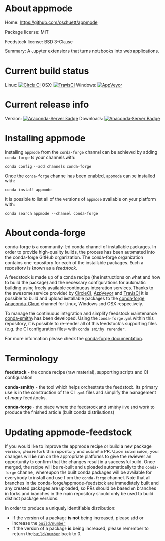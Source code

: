 About appmode
=============

Home: https://github.com/oschuett/appmode

Package license: MIT

Feedstock license: BSD 3-Clause

Summary: A Jupyter extensions that turns notebooks into web applications.



Current build status
====================

Linux: [![Circle CI](https://circleci.com/gh/conda-forge/appmode-feedstock.svg?style=shield)](https://circleci.com/gh/conda-forge/appmode-feedstock)
OSX: [![TravisCI](https://travis-ci.org/conda-forge/appmode-feedstock.svg?branch=master)](https://travis-ci.org/conda-forge/appmode-feedstock)
Windows: [![AppVeyor](https://ci.appveyor.com/api/projects/status/github/conda-forge/appmode-feedstock?svg=True)](https://ci.appveyor.com/project/conda-forge/appmode-feedstock/branch/master)

Current release info
====================
Version: [![Anaconda-Server Badge](https://anaconda.org/conda-forge/appmode/badges/version.svg)](https://anaconda.org/conda-forge/appmode)
Downloads: [![Anaconda-Server Badge](https://anaconda.org/conda-forge/appmode/badges/downloads.svg)](https://anaconda.org/conda-forge/appmode)

Installing appmode
==================

Installing `appmode` from the `conda-forge` channel can be achieved by adding `conda-forge` to your channels with:

```
conda config --add channels conda-forge
```

Once the `conda-forge` channel has been enabled, `appmode` can be installed with:

```
conda install appmode
```

It is possible to list all of the versions of `appmode` available on your platform with:

```
conda search appmode --channel conda-forge
```


About conda-forge
=================

conda-forge is a community-led conda channel of installable packages.
In order to provide high-quality builds, the process has been automated into the
conda-forge GitHub organization. The conda-forge organization contains one repository
for each of the installable packages. Such a repository is known as a *feedstock*.

A feedstock is made up of a conda recipe (the instructions on what and how to build
the package) and the necessary configurations for automatic building using freely
available continuous integration services. Thanks to the awesome service provided by
[CircleCI](https://circleci.com/), [AppVeyor](http://www.appveyor.com/)
and [TravisCI](https://travis-ci.org/) it is possible to build and upload installable
packages to the [conda-forge](https://anaconda.org/conda-forge)
[Anaconda-Cloud](http://docs.anaconda.org/) channel for Linux, Windows and OSX respectively.

To manage the continuous integration and simplify feedstock maintenance
[conda-smithy](http://github.com/conda-forge/conda-smithy) has been developed.
Using the ``conda-forge.yml`` within this repository, it is possible to re-render all of
this feedstock's supporting files (e.g. the CI configuration files) with ``conda smithy rerender``.

For more information please check the [conda-forge documentation](https://conda-forge.org/docs/).

Terminology
===========

**feedstock** - the conda recipe (raw material), supporting scripts and CI configuration.

**conda-smithy** - the tool which helps orchestrate the feedstock.
                   Its primary use is in the construction of the CI ``.yml`` files
                   and simplify the management of *many* feedstocks.

**conda-forge** - the place where the feedstock and smithy live and work to
                  produce the finished article (built conda distributions)


Updating appmode-feedstock
==========================

If you would like to improve the appmode recipe or build a new
package version, please fork this repository and submit a PR. Upon submission,
your changes will be run on the appropriate platforms to give the reviewer an
opportunity to confirm that the changes result in a successful build. Once
merged, the recipe will be re-built and uploaded automatically to the
`conda-forge` channel, whereupon the built conda packages will be available for
everybody to install and use from the `conda-forge` channel.
Note that all branches in the conda-forge/appmode-feedstock are
immediately built and any created packages are uploaded, so PRs should be based
on branches in forks and branches in the main repository should only be used to
build distinct package versions.

In order to produce a uniquely identifiable distribution:
 * If the version of a package **is not** being increased, please add or increase
   the [``build/number``](http://conda.pydata.org/docs/building/meta-yaml.html#build-number-and-string).
 * If the version of a package **is** being increased, please remember to return
   the [``build/number``](http://conda.pydata.org/docs/building/meta-yaml.html#build-number-and-string)
   back to 0.